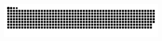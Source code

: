 <picture>
  <source media="(prefers-color-scheme: dark)" srcset="https://raw.githubusercontent.com/JCvvv/JCvvv/output/github-contribution-grid-snake-dark.svg">
  <source media="(prefers-color-scheme: light)" srcset="https://raw.githubusercontent.com/JCvvv/JCvvv/output/github-contribution-grid-snake.svg">
  <img alt="github contribution grid snake animation" src="https://raw.githubusercontent.com/JCvvv/JCvvv/output/github-contribution-grid-snake.svg">
</picture>
